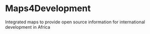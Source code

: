 # Maps4Development
Integrated maps to provide open source information for international development in Africa

